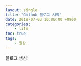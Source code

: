 ```yaml
---
layout: single
title: "Github 블로그 시작"
date: 2019-07-03 16:00:00 +0900
categories:
	- life
toc: true
tags: 
	- 일상
---
```


블로그 생성!

